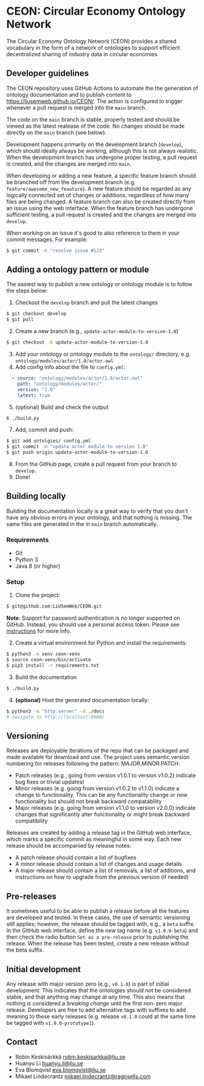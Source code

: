 # CEON: Circular Economy Ontology Network

The Circular Economy Ontology Network (CEON) provides a shared vocabulary in the form of a network of ontologies to support efficient decentralized sharing of industry data in circular economies.

## Developer guidelines

The CEON repository uses GitHub Actions to automate the the generation of ontology documentation and to publish content to https://liusemweb.github.io/CEON/. The action is configured to trigger whenever a pull request is merged into the `main` branch.

The code on the `main` branch is stable, properly tested and should be viewed as the latest realease of the code. No changes should be made directly on the `main` branch (see below).

Development happens primarily on the development branch (`develop`), which should ideally always be working, although this is not always realistic. When the development branch has undergone proper testing, a pull request is created, and the changes are merged into `main`.

When developing or adding a new feature, a specific feature branch should be branched off from the development branch (e.g. `feature/awesome_new_feauture`). A new feature should be regarded as any logically connected set of changes or additions, regardless of how many files are being changed.  A feature branch can also be created directly from an issue using the web interface. When the feature branch has undergone sufficient testing, a pull request is created and the changes are merged into `develop`.

When working on an issue it's good to also reference to them in your commit messages. For example:
```bash
$ git commit -m "resolve issue #123"
```

## Adding a ontology pattern or module
The easiest way to publish a new ontology or ontology module is to follow the steps below:

1. Checkout the `develop` branch and pull the latest changes
```bash
$ git checkout develop
$ git pull
```
2. Create a new branch (e.g., `update-actor-module-to-version-1.0`)
```bash
$ git checkout -b update-actor-module-to-version-1.0
```
3. Add your ontology or ontology module to the `ontology/` directory, e.g. `ontology/modules/actor/1.0/actor.owl`
4. Add config info about the file to `config.yml`:
```yml
  - source: "ontology/modules/actor/1.0/actor.owl"
    path: "ontology/modules/actor/"
    version: "1.0"
    latest: true
```
5. (optional) Build and check the output
```bash
6 ./build.py
```
7. Add, commit and push:
```bash
$ git add ontolgies/ config.yml
$ git commit -m "update actor module to version 1.0"
$ git push origin update-actor-module-to-version-1.0
```
8. From the GitHub page, create a pull request from your branch to `develop`.
9. Done!

## Building locally
Building the documentation locally is a great way to verify that you don't have any obvious errors in your ontology, and that nothing is missing. The same files are generated in the in `main` branch automatically.

### Requirements
- Git
- Python 3
- Java 8 (or higher)

### Setup
1. Clone the project:
```bash
$ git@github.com:LiUSemWeb/CEON.git
```
__Note__: Support for password authentication is no longer supported on GitHub. Instead, you should use a personal access token. Please see [instructions](https://docs.github.com/en/authentication/connecting-to-github-with-ssh/adding-a-new-ssh-key-to-your-github-account) for more info.

2. Create a virtual environment for Python and install the requirements:
```bash
$ python3 -m venv ceon-venv
$ source ceon-venv/bin/activate
$ pip3 install -r requirements.txt
```

3. Build the documentation
```bash
$ ./build.py
```

4. __(optional)__ Host the generated documentation locally:
```bash
$ python3 -m "http.server" -d ./docs 
# navigate to http://localhost:8000/
```

## Versioning
Releases are deployable iterations of the repo that can be packaged and made available for download and use. The project uses semantic version numbering for releases following the pattern: MAJOR.MINOR.PATCH:
- Patch releases (e.g., going from version v1.0.1 to version v1.0.2) indicate bug fixes or trivial updates)
- Minor releases (e.g. going from version v1.0.2 to v1.1.0) indicate a change to functionality. This can be any functionality change or new functionality but should not break backward compatability
- Major releases (e.g. going from version v1.1.0 to version v2.0.0) indicate changes that significantly alter functionality or might break backward compatibility
 
Releases are created by adding a release tag in the GitHub web interface, which marks a specific commit as meaningful in some way. Each new release should be accompanied by release notes:
- A patch release should contain a list of bugfixes
- A minor release should contain a list of changes and usage details
- A major release should contain a list of removals, a list of additions, and instructions on how to upgrade from the previous version (if needed)
 
## Pre-releases
It sometimes useful to be able to publish a release before all the features are developed and tested. In these cases, the use of semantic versioning still applies; however, the release should be tagged with, e.g., a `beta` suffix. In the GitHub web interface, define the new tag name (e.g. `v1.0.0-beta`) and then check the radio button `Set as a pre-release` prior to publishing the release. When the release has been tested, create a new release without the beta suffix.

## Initial development
Any release with major version zero (e.g., `v0.1.0`) is part of initial development. This indicates that the ontologies should not be considered stable, and that anything may change at any time. This also means that nothing is considered a *breaking change* until the first non-zero major release. Developers are free to add alternative tags with suffixes to add meaning to these early releases (e.g. release `v0.1.0` could at the same time be tagged with `v1.0.0-prototype1`).



## Contact
* Robin Keskisärkkä <robin.keskisarkka@liu.se>
* Huanyu Li <huanyu.li@liu.se>
* Eva Blomqvist <eva.blomqvist@liu.se>
* Mikael Lindecrantz <mikael.lindecrantz@ragnsells.com>
